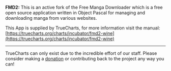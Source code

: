 **FMD2:** This is an active fork of the Free Manga Downloader which is a free open source application written in Object Pascal for managing and downloading manga from various websites.  

This App is supplied by TrueCharts, for more information visit the manual: [https://truecharts.org/charts/incubator/fmd2-wine](https://truecharts.org/charts/incubator/fmd2-wine)

---

TrueCharts can only exist due to the incredible effort of our staff.
Please consider making a [donation](https://truecharts.org/sponsor) or contributing back to the project any way you can!
